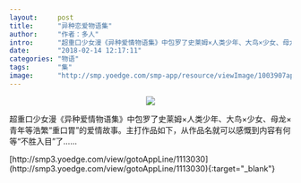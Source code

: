 ```yaml
---
layout:     post
title:      "异种恋爱物语集"
author:     "作者：多人"
intro:      "超重口少女漫《异种爱情物语集》中包罗了史莱姆×人类少年、大鸟×少女、母龙×青年等浩繁“重口胃”的爱情故事。主打作品如下，从作品名就可以感慨到内容有何等“不胜入目”了……"
date:       "2018-02-14 12:17:11"
categories: "物语"
tags:       "集"
image:      "http://smp.yoedge.com/smp-app/resource/viewImage/1003907appline.png"
---
```

<div style="text-align: center">
<p><img src="http://smp.yoedge.com/smp-app/resource/viewImage/1003907appline.png"/></p>
</div>
<p class="post-meta">
<span>超重口少女漫《异种爱情物语集》中包罗了史莱姆×人类少年、大鸟×少女、母龙×青年等浩繁“重口胃”的爱情故事。主打作品如下，从作品名就可以感慨到内容有何等“不胜入目”了……</span>
</p>
[http://smp3.yoedge.com/view/gotoAppLine/1113030](http://smp3.yoedge.com/view/gotoAppLine/1113030){:target="_blank"}


